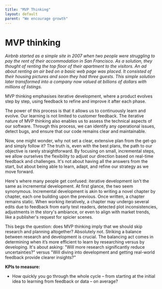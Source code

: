 ```yaml
---
title: "MVP Thinking"
layout: default
parent: "We encourage growth"
---
```


# MVP thinking

*Airbnb started as a simple site in 2007 when two people were struggling to pay the rent of their accommodation in San Francisco. As a solution, they thought of renting the top floor of their apartment to the visitors. An ad about renting an air bed on a basic web page was placed. It consisted of their housing pictures and soon they had three guests. This simple solution later transformed into a company now valued at billions of dollars with millions of listings.*

MVP thinking emphasises iterative development, where a product evolves step by step, using feedback to refine and improve it after each phase.

The power of this process is that it allows us to continuously learn and evolve. Our learning is not limited to customer feedback. The iterative nature of MVP thinking also enables us to assess the technical aspects of our software. Through this process, we can identify any operational issues, detect bugs, and ensure that our code remains clear and maintainable.

Now, one might wonder, why not set a clear, extensive plan from the get-go and simply follow it? The truth is, even with the best plans, the path to our objective is rarely straightforward. By focusing on small, incremental steps, we allow ourselves the flexibility to adjust our direction based on real-time feedback and challenges. It's not about having all the answers from the start, but about being able to learn, adapt, and refine our strategy as we move forward.

Here's where many people get confused: iterative development isn't the same as incremental development. At first glance, the two seem synonymous. Incremental development is akin to writing a novel chapter by chapter, each one building upon the previous. Once written, a chapter remains static. When working iteratively, a chapter may undergo several edits due to feedback from early test readers, detected plot inconsistencies, adjustments in the story's ambiance, or even to align with market trends, like a publisher's request for spicier scenes.

This begs the question: does MVP thinking imply that we should skip research and planning altogether? Absolutely not. Striking a balance between research and development is crucial. The balancing act comes in determining when it’s more efficient to learn by researching versus by developing. It's about asking: "Will more research significantly reduce uncertainties?" versus "Will diving into development and getting real-world feedback provide clearer insights?"

**KPIs to measure:**
- How quickly you go through the whole cycle – from starting at the initial idea to learning from feedback or data – on average?
